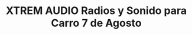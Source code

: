 ---
title: "XTREM AUDIO Radios y Sonido para Carro 7 de Agosto"
url: /bogota-d-c/xtrem-audio-radios-y-sonido-para-carro-7-de-agosto/
shop: piezas de automóviles
---